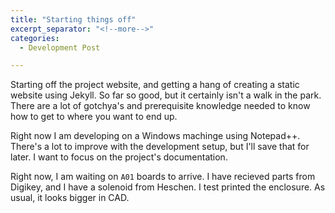 ```yaml
---
title: "Starting things off"
excerpt_separator: "<!--more-->"
categories:
  - Development Post

---
```


Starting off the project website, and getting a hang of creating a static website using Jekyll. So far so good, but it certainly isn't a walk in the park. There are a lot of gotchya's and prerequisite knowledge needed to know how to get to where you want to end up. 

Right now I am developing on a Windows machinge using Notepad++. There's a lot to improve with the development setup, but I'll save that for later. I want to focus on the project's documentation. 

Right now, I am waiting on `A01` boards to arrive. I have recieved parts from Digikey, and I have a solenoid from Heschen. I test printed the enclosure. As usual, it looks bigger in CAD.